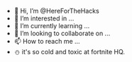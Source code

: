 - 👋 Hi, I’m @HereForTheHacks
- 👀 I’m interested in ...
- 🌱 I’m currently learning ...
- 💞️ I’m looking to collaborate on ...
- 📫 How to reach me ...
- ⛄ it's so cold and toxic at fortnite HQ.
<!---
HereForTheHacks/HereForTheHacks is a ✨ special ✨ repository because its `README.md` (this file) appears on your GitHub profile.
You can click the Preview link to take a look at your changes.
--->
